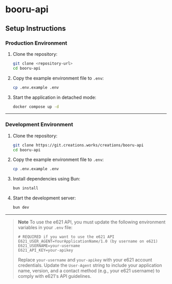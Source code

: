 # booru-api

## Setup Instructions

### Production Environment

1. Clone the repository:
   ```bash
   git clone <repository-url>
   cd booru-api
   ```

2. Copy the example environment file to `.env`:
   ```bash
   cp .env.example .env
   ```

3. Start the application in detached mode:
   ```bash
   docker compose up -d
   ```

---

### Development Environment

1. Clone the repository:
   ```bash
   git clone https://git.creations.works/creations/booru-api
   cd booru-api
   ```

2. Copy the example environment file to `.env`:
   ```bash
   cp .env.example .env
   ```

3. Install dependencies using Bun:
   ```bash
   bun install
   ```

4. Start the development server:
   ```bash
   bun dev
   ```

---

> **Note**
> To use the e621 API, you must update the following environment variables in your `.env` file:
>
> ```env
> # REQUIRED if you want to use the e621 API
> E621_USER_AGENT=YourApplicationName/1.0 (by username on e621)
> E621_USERNAME=your-username
> E621_API_KEY=your-apikey
> ```
>
> Replace `your-username` and `your-apikey` with your e621 account credentials. Update the `User-Agent` string to include your application name, version, and a contact method (e.g., your e621 username) to comply with e621's API guidelines.
